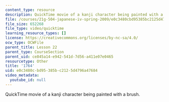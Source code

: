 ```yaml
---
content_type: resource
description: QuickTime movie of a kanji character being painted with a brush.
file: /courses/21g-504-japanese-iv-spring-2009/e0c3480cbd95385bc2125d4796a47684_1764.mov
file_size: 652268
file_type: video/quicktime
learning_resource_types: []
license: https://creativecommons.org/licenses/by-nc-sa/4.0/
ocw_type: OCWFile
parent_title: Lesson 22
parent_type: CourseSection
parent_uid: ce845a14-e942-541d-7d56-a411e07e0465
resourcetype: Other
title: '1764'
uid: e0c3480c-bd95-385b-c212-5d4796a47684
video_metadata:
  youtube_id: null
---
```

QuickTime movie of a kanji character being painted with a brush.